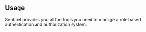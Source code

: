 ## Usage

Sentinel provides you all the tools you need to manage a role based authentication and authorization system.
